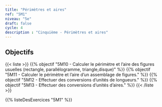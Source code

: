 ```yaml
---
title: "Périmètres et aires"
ref: "5M1"
niveau: "5e"
draft: false
cycle: 4
description : "Cinquième - Périmètres et aires"
---
```



<h2 class="ui horizontal divider header">Objectifs</h2>

{{< liste >}}
	{{% objectif "5M10 - Calculer le périmètre et l’aire des figures usuelles (rectangle, parallélogramme, triangle,disque)" %}}
	{{% objectif "5M11 - Calculer le périmètre et l’aire d’un assemblage de figures." %}}
	{{% objectif "5M12 - Effectuer des conversions d’unités de longueurs." %}}
	{{% objectif "5M13 - Effectuer des conversions d’unités d’aires." %}}
{{< /liste >}}


{{% listeDesExercices "5M1" %}}
